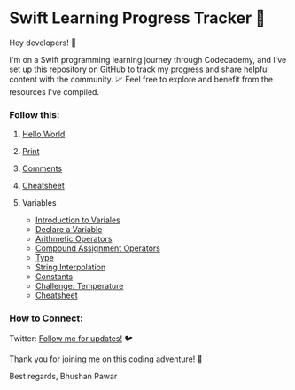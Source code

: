# Swift Learning Progress Tracker 🚀

Hey developers! 👋

I'm on a Swift programming learning journey through Codecademy, and I've set up this repository on GitHub to track my progress and share helpful content with the community. 📈 Feel free to explore and benefit from the resources I've compiled.

### Follow this:

1. [Hello World](1/Hello-World/README.md)
2. [Print](1/Print/README.md)
3. [Comments](1/Comments/README.md)
4. [Cheatsheet](1/Cheatsheet/Cheatsheet.png)
5. Variables

   - [Introduction to Variales](2/Variables/Introduction_To_Variables/README.md)
   - [Declare a Variable](2/Variables/Declare_A_Variable/README.md)
   - [Arithmetic Operators](2/Variables/Arithmetic_Operators/README.md)
   - [Compound Assignment Operators](2/Variables/Compound_Assignment_Operators/README.md)
   - [Type](2/Variables/Type/README.md)
   - [String Interpolation](2/Variables/String_Interpolation/README.md)
   - [Constants](2/Variables/Constants/README.md)
   - [Challenge: Temperature](2/Variables/Challenge/README.md)
   - [Cheatsheet](2/Variables/Cheatsheet/Cheatsheet.png)

### How to Connect:

Twitter: [Follow me for updates!](https://twitter.com/bhushcodes) 🐦

Thank you for joining me on this coding adventure! 🙌

Best regards,
Bhushan Pawar
